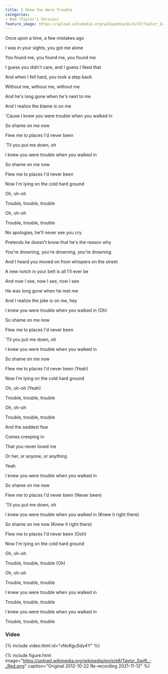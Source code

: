 ```yaml
---
title: I Knew You Were Trouble
categories:
- Red (Taylor’s Version)
feature_image: https://upload.wikimedia.org/wikipedia/en/4/47/Taylor_Swift_-_Red_%28Taylor%27s_Version%29.png
--- 
```

Once upon a time, a few mistakes ago

I was in your sights, you got me alone

You found me, you found me, you found me

I guess you didn't care, and I guess I liked that

And when I fell hard, you took a step back

Without me, without me, without me

And he's long gone when he's next to me

And I realize the blame is on me

'Cause I knew you were trouble when you walked in

So shame on me now

Flew me to places I'd never been

'Til you put me down, oh

I knew you were trouble when you walked in

So shame on me now

Flew me to places I'd never been

Now I'm lying on the cold hard ground

Oh, oh-oh

Trouble, trouble, trouble

Oh, oh-oh

Trouble, trouble, trouble

No apologies, he'll never see you cry

Pretends he doesn't know that he's the reason why

You're drowning, you're drowning, you're drowning

And I heard you moved on from whispers on the street

A new notch in your belt is all I'll ever be

And now I see, now I see, now I see

He was long gone when he met me

And I realize the joke is on me, hey

I knew you were trouble when you walked in (Oh)

So shame on me now

Flew me to places I'd never been

'Til you put me down, oh

I knew you were trouble when you walked in

So shame on me now

Flew me to places I'd never been (Yeah)

Now I'm lying on the cold hard ground

Oh, oh-oh (Yeah)

Trouble, trouble, trouble

Oh, oh-oh

Trouble, trouble, trouble

And the saddest fear

Comes creeping in

That you never loved me

Or her, or anyone, or anything

Yeah

I knew you were trouble when you walked in

So shame on me now

Flew me to places I'd never been (Never been)

'Til you put me down, oh

I knew you were trouble when you walked in (Knew it right there)

So shame on me now (Knew it right there)

Flew me to places I'd never been (Ooh)

Now I'm lying on the cold hard ground

Oh, oh-oh

Trouble, trouble, trouble (Oh)

Oh, oh-oh

Trouble, trouble, trouble

I knew you were trouble when you walked in

Trouble, trouble, trouble

I knew you were trouble when you walked in

Trouble, trouble, trouble
### Video

{% include video.html id="vNoKguSdy4Y" %}




 {% include figure.html image="https://upload.wikimedia.org/wikipedia/en/e/e8/Taylor_Swift_-_Red.png" caption="Original 2012-10-22 Re-recording 2021-11-12" %}